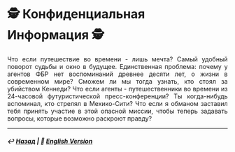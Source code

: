 # 🕵️ Конфиденциальная Информация 🕵️
<p align="justify">Что если путешествие во времени - лишь мечта? Самый удобный поворот судьбы и окно в будущее. Единственная проблема: почему у агентов ФБР нет воспоминаний древнее десяти лет, о жизни в современном мире? Cможем ли мы тогда узнать, кто стоял за убийством Кеннеди? Что если агенты - путешественники во времени из 24-часовой футуристической пресс-конференции? Ты когда-нибудь вспоминал, кто стрелял в Мехико-Сити? Что если я обманом заставил тебя принять участие в этой опасной миссии, чтобы теперь задавать вопросы, которые возможно раскроют правду?</p>

***

##### ↩️ [Назад](index-2.md) | 🗽 [English Version](confidential.md)

